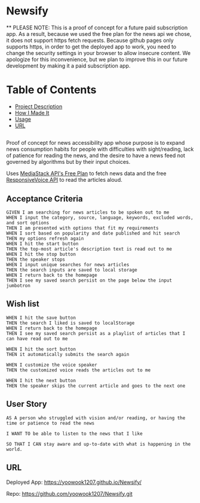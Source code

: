 # Newsify
** PLEASE NOTE: This is a proof of concept for a future paid subscription app. As a result,  because we used the free plan for the news api we chose, it does not support https fetch requests. Because github pages only supports https, in order to get the deployed app to work, you need to change the security settings in your browser to allow insecure content. We apologize for this inconvenience, but we plan to improve this in our future development by making it a paid subscription app.

# Table of Contents
* [Project Description](#desc)
* [How I Made It](#process)
* [Usage](#usage)
* [URL](#URL)

<a name= "desc"></a>
## 
Proof of concept for news accessibility app whose purpose is to expand news consumption habits for people with difficulties with sight/reading, lack of patience for reading the news, and the desire to have a news feed not governed by algorithms but by their input choices.

Uses [MediaStack API's Free Plan](https://mediastack.com/documentation) to fetch news data and the free [ResponsiveVoice API](https://responsivevoice.org/api/) to read the articles aloud.

<a name="process"> </a>
## 



<a name= "usage"></a>
## Acceptance Criteria

```
GIVEN I am searching for news articles to be spoken out to me
WHEN I input the category, source, language, keywords, excluded words, and sort options
THEN I am presented with options that fit my requirements
WHEN I sort based on popularity and date published and hit search
THEN my options refresh again
WHEN I hit the start button
THEN the top-most article's description text is read out to me 
WHEN I hit the stop button
THEN the speaker stops
WHEN I input unique searches for news articles
THEN the search inputs are saved to local storage 
WHEN I return back to the homepage
THEN I see my saved search persist on the page below the input jumbotron

```

## Wish list

```
WHEN I hit the save button
THEN the search I liked is saved to localStorage
WHEN I return back to the homepage
THEN I see my saved search persist as a playlist of articles that I can have read out to me

WHEN I hit the sort button
THEN it automatically submits the search again

WHEN I customize the voice speaker 
THEN the customized voice reads the articles out to me

WHEN I hit the next button
THEN the speaker skips the current article and goes to the next one
```

## User Story

```
AS A person who struggled with vision and/or reading, or having the time or patience to read the news

I WANT TO be able to listen to the news that I like 

SO THAT I CAN stay aware and up-to-date with what is happening in the world.
```

<a name= "URL"></a>
## URL

Deployed App: https://yoowook1207.github.io/Newsify/

Repo: https://github.com/yoowook1207/Newsify.git
